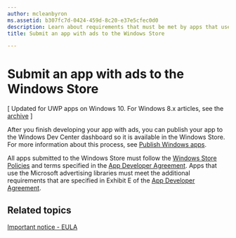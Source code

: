 ```yaml
---
author: mcleanbyron
ms.assetid: b307fc7d-0424-459d-8c20-e37e5cfec0d0
description: Learn about requirements that must be met by apps that use the Microsoft advertising libraries before they can be published to the Store.
title: Submit an app with ads to the Windows Store

---
```


# Submit an app with ads to the Windows Store


\[ Updated for UWP apps on Windows 10. For Windows 8.x articles, see the [archive](http://go.microsoft.com/fwlink/p/?linkid=619132) \]

After you finish developing your app with ads, you can publish your app to the Windows Dev Center dashboard so it is available in the Windows Store. For more information about this process, see [Publish Windows apps](https://developer.microsoft.com/en-us/windows/publish).

All apps submitted to the Windows Store must follow the [Windows Store Policies](https://msdn.microsoft.com/library/windows/apps/dn764944.aspx) and terms specified in the [App Developer Agreement](https://msdn.microsoft.com/library/windows/apps/hh694058.aspx). Apps that use the Microsoft advertising libraries must meet the additional requirements that are specified in Exhibit E of the [App Developer Agreement](https://msdn.microsoft.com/library/windows/apps/hh694058.aspx).

## Related topics


[Important notice - EULA](important-notice-eula.md)

 

 
